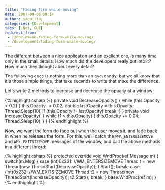 ```yaml
---
title: "Fading form while moving"
date: 2007-09-06 09:14
author: saguiitay
categories: [Development]
tags: [.Net, GUI]
redirect_from:
 - /2007-09-06-fading-form-while-moving/
 - /development/fading-form-while-moving/
---
```

The different between a nice application and an exellent one, is many time only in the small details. 
How much did the developers really put into it? How much they thought about every detail? 

The following code is nothing more than an eye-candy, but we all know that it's those simple things, 
that take seconds to write that make the difference.

Let's write 2 methods to increase and decrease the opacity of a window:

{% highlight csharp %}
private void DecreaseOpacity()
{
    while (this.Opacity > 0.2)
    {
        this.Opacity -= 0.02;
        double lastOpacity = this.Opacity;
        Thread.Sleep(10);
        if (this.Opacity != lastOpacity)
            break;
    }
}
private void IncreaseOpacity()
{
    while (1 > this.Opacity)
    {
        this.Opacity += 0.04;
        Thread.Sleep(10);
    }
}
{% endhighlight %}

Now, we want the form do fade out when the user moves it, and fade back in when he releases the form.
For this, we'll catch the `WM\_ENTERSIZEMOVE` and `WM\_EXITSIZEMOVE` messages of the window, and call 
the above methods in a different thread:

{% highlight csharp %}
protected override void WndProc(ref Message m)
{
    switch(m.Msg)
    {
        case (int)0x231: //WM_ENTERSIZEMOVE
            Thread t = new Thread(new ThreadStart(DecreaseOpacity));
            t.Start();
            break;
        case (int)0x232: //WM_EXITSIZEMOVE
            Thread t2 = new Thread(new ThreadStart(IncreaseOpacity));
            t2.Start();
            break;
    }
    base.WndProc(ref m);
}
{% endhighlight %}


